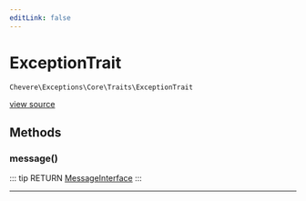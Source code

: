 ```yaml
---
editLink: false
---
```


# ExceptionTrait

`Chevere\Exceptions\Core\Traits\ExceptionTrait`

[view source](https://github.com/chevere/chevere/blob/master/exceptions/Core/Traits/ExceptionTrait.php)

## Methods

### message()

::: tip RETURN
[MessageInterface](../../../Interfaces/Message/MessageInterface.md)
:::

---


